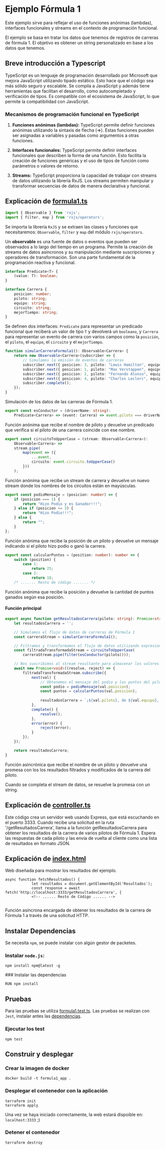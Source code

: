 # Ejemplo Fórmula 1
Este ejemplo sirve para reflejar el uso de funciones anónimas (lambdas), interfaces funcionales y streams en el contexto de programación funcional.

El ejemplo se basa en tratar los datos que tenemos de registros de carreras de fórmula 1. El objetivo es obtener un string personalizado en base a los datos que tenemos.

## Breve introducción a Typescript
TypeScript es un lenguaje de programación desarrollado por Microsoft que mejora JavaScript utilizando tipado estático. Esto hace que el código sea más sólido seguro y escalable. Se compila a JavaScript y además tiene herramientas que facilitan el desarrollo, como autocompletado y verificación de tipos. Es compatible con el ecosistema de JavaScript, lo que permite la compatibilidad con JavaScript.

### Mecanismos de programación funcional en TypeScript

1. **Funciones anónimas (lambdas):** TypeScript permite definir funciones anónimas utilizando la sintaxis de flecha (=>). Estas funciones pueden ser asignadas a variables y pasadas como argumentos a otras funciones.

2. **Interfaces funcionales:** TypeScript permite definir interfaces funcionales que describen la forma de una función. Esto facilita la creación de funciones genéricas y el uso de tipos de función como parámetros o valores de retorno.

3. **Streams:** TypeScript proporciona la capacidad de trabajar con streams de datos utilizando la librería RxJS. Los streams permiten manipular y transformar secuencias de datos de manera declarativa y funcional.

## Explicación de [formula1.ts](./src/formula1.ts)
``` typescript
import { Observable } from 'rxjs';
import { filter, map } from 'rxjs/operators';
```
Se importa la librería `RxJS` y se extraen las clases y funciones que necesitaremos: `Observable`, `filter` y `map` del módulo `rxjs/operators`.

Un **observable** es una fuente de datos o eventos que pueden ser observados a lo largo del tiempo en un programa. Permite la creación de streams de datos asíncronos y su manipulación mediante suscripciones y operadores de transformación. Son una parte fundamental de la programación reactiva y funcional.

``` typescript
interface Predicate<T> {
    (value: T): boolean;
}

interface Carrera {
    posicion: number;
    piloto: string;
    equipo: string;
    circuito: string;
    mejorTiempo: string;
}
```

Se definen dos interfaces: `Predicate` para representar un predicado funcional que reciberá un valor de tipo `T` y devolverá un `booleano`, y `Carrera` para representar un evento de carrera con varios campos como la `posición`, el `piloto`, el `equipo`, el `circuito` y el `mejorTiempo`.

```typescript
function simularCarreraFormula1(): Observable<Carrera> {
    return new Observable<Carrera>(subscriber => {
        // Simulamos la emisión de eventos de carreras
        subscriber.next({ posicion: 3, piloto: "Lewis Hamilton", equipo: "Mercedes", circuito: "Monza", mejorTiempo: "1:20.123"});
        subscriber.next({ posicion: 1, piloto: "Max Verstappen", equipo: "Red Bull Racing", circuito: "Silverstone", mejorTiempo: "1:21.456"});
        subscriber.next({ posicion: 2, piloto: "Fernando Alonso", equipo: "Aston Martin", circuito: "Mónaco", mejorTiempo: "1:11.449"});
        subscriber.next({ posicion: 4, piloto: "Charles Leclerc", equipo: "Ferrari", circuito: "Spa-Francorchamps", mejorTiempo: "1:23.987"});
        subscriber.complete();
    });
}
```
Simulación de los datos de las carreras de Fórmula 1.

``` typescript 
export const esConductor = (driverName: string):
    Predicate<Carrera> => (event: Carrera) => event.piloto === driverName;

```

Función anónima que recibe el nombre de piloto y devuelve un predicado que verifica si el piloto de una carrera coincide con ese nombre.

```typescript
export const circuitoToUpperCase = (stream: Observable<Carrera>):
    Observable<Carrera> =>
    stream.pipe(
        map(event => ({
            ...event,
            circuito: event.circuito.toUpperCase()
        }))
    );
```
Función anónima que recibe un stream de carrera y devuelve un nuevo stream donde los nombres de los circuitos están en mayúsculas.

``` typescript
export const podioMensaje = (posicion: number) => {
    if (posicion === 1) {
        return "Hizo Podio y es Ganador!!!";
    } else if (posicion <= 3) {
        return "Hizo Podio!!!";
    } else {
        return "";
    }
};
```
Función anónima que recibe la posición de un piloto y devuelve un mensaje indicando si el piloto hizo podio o ganó la carrera.

``` typescript
export const calcularPuntos = (position: number): number => {
    switch (position) {
        case 1:
            return 25;
        case 2:
            return 18;
    /* ....... Resto de código ....... */
```
Función anónima que recibe la posición y devuelve la cantidad de puntos ganados según esa posición.

#### Función principal
``` typescript
export async function getResultadosCarrera(piloto: string): Promise<string> {
    let resultadosCarrera = '';

    // Simulamos el flujo de datos de carreras de Fórmula 1
    const carreraStream = simularCarreraFormula1();

    // Filtramos y transformamos el flujo de datos utilizando expresiones lambda y funciones anónimas
    const filtradaTransformadaStream = circuitoToUpperCase(
        carreraStream.pipe(filter(esConductor(piloto))));

    // Nos suscribimos al stream resultante para almacenar los valores
    await new Promise<void>((resolve, reject) => {
        filtradaTransformadaStream.subscribe({
            next(val) {
                // Obtenemos el mensaje del podio y los puntos del piloto
                const podio = podioMensaje(val.posicion);
                const puntos = calcularPuntos(val.posicion);
                
                resultadosCarrera = `¡${val.piloto}, de ${val.equipo}, terminó en la posición ${val.posicion} ${podio}, en el circuito ${val.circuito} siendo su mejor vuelta ${val.mejorTiempo}! Ganó ${puntos} puntos.\n`;
            },
            complete() {
                resolve();
            },
            error(error) {
                reject(error);
            }
        });
    });

    return resultadosCarrera;
}
```
Función asincrónica que recibe el nombre de un piloto y devuelve una promesa con los los resultados filtrados y modificados de la carrera del piloto.

Cuando se completa el stream de datos, se resuelve la promesa con un string.

## Explicación de [controller.ts](./src/controller.ts)
Este código crea un servidor web usando Express, que está escuchando en el puerto 3333. Cuando recibe una solicitud en la ruta '/getResultadosCarrera', llama a la función getResultadosCarrera para obtener los resultados de la carrera de varios pilotos de Fórmula 1. Espera las respuestas de cada piloto y las envía de vuelta al cliente como una lista de resultados en formato JSON.

## Explicación de [index.html](./web/index.html)
Web diseñada para mostrar los resultados del ejemplo.
```
async function fetchResultados() {
            let resultados = document.getElementById('Resultados');
            const response = await fetch('http://localhost:3333/getResultadosCarrera', {
            <!-- ...... Resto de Código ...... -->
            
```
Función asíncrona encargada de obtener los resultados de la carrera de Fórmula 1 a través de una solicitud HTTP.

## Instalar Dependencias
Se necesita `npm`, se puede instalar con algún gestor de packetes.
### Instalar `node.js`:
```
npm install npm@latest -g
```
###<a name="dependencias"></a> Instalar las dependencias
```
RUN npm install
```

## Pruebas
Para las pruebas se utiliza [formula1.test.ts](./test/formula1.test.ts).
Las pruebas se realizan con `Jest`, instalar antes las [dependencias](#dependencias).

### Ejecutar los test
```
npm test
```

## Construir y desplegar
### Crear la imagen de docker
```
docker build -t formula1_app . 
```
### Desplegar el contenedor con la aplicación
```
terraform init
terraform apply
```
Una vez se haya iniciado correctamente, la web estará dispoible en:
`localhost:3333` ;)

### Detener el contenedor
```
terraform destroy
```

